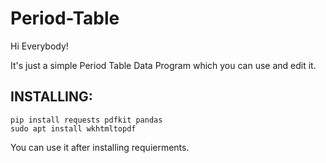 # Period-Table
Hi Everybody!

It's just a simple Period Table Data Program which you can use and edit it.

## INSTALLING:
```
pip install requests pdfkit pandas
sudo apt install wkhtmltopdf
```
You can use it after installing requierments.
